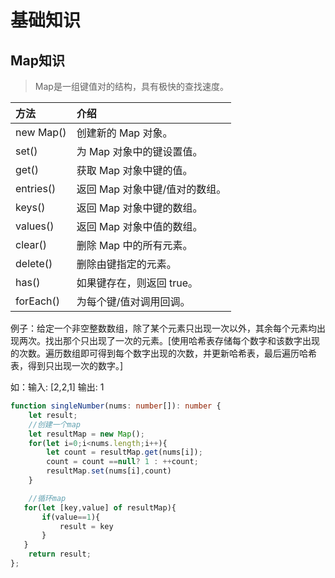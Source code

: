 # 基础知识
## Map知识
> Map是一组键值对的结构，具有极快的查找速度。

| 方法 | 介绍 | 
| :----| :---- |
| new Map() | 	创建新的 Map 对象。 
| set() | 为 Map 对象中的键设置值。
| get() | 获取 Map 对象中键的值。 
| entries() | 返回 Map 对象中键/值对的数组。 
| keys() | 返回 Map 对象中键的数组。 
| values() | 返回 Map 对象中值的数组。 
| clear() | 删除 Map 中的所有元素。 
| delete() | 删除由键指定的元素。 
| has() | 如果键存在，则返回 true。 
| forEach() | 为每个键/值对调用回调。 


例子：给定一个非空整数数组，除了某个元素只出现一次以外，其余每个元素均出现两次。找出那个只出现了一次的元素。[使用哈希表存储每个数字和该数字出现的次数。遍历数组即可得到每个数字出现的次数，并更新哈希表，最后遍历哈希表，得到只出现一次的数字。]

如：输入: [2,2,1]
输出: 1

```typescript
function singleNumber(nums: number[]): number {
    let result;
    //创建一个map
    let resultMap = new Map();
    for(let i=0;i<nums.length;i++){
        let count = resultMap.get(nums[i]);
        count = count ==null? 1 : ++count;
        resultMap.set(nums[i],count)
    }

    //循环map
   for(let [key,value] of resultMap){
       if(value==1){
           result = key
       }
   }
    return result;
};
```